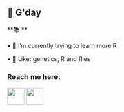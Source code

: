 
 ## 👋 G'day
 
 **📚 **

• 🌱 I’m currently trying to learn more R

• 👀 Like: genetics, R and flies 



### Reach me here:
<a href="[https://www.linkedin.com/in/colinbut/](https://www.linkedin.com/in/katie-millar-15bb56236/)"><img src="https://www.vectorlogo.zone/logos/linkedin/linkedin-icon.svg" width="40" height="40"/></a>
<a href="https://twitter.com/KatieMillar__"><img src="https://www.vectorlogo.zone/logos/twitter/twitter-icon.svg" width="40" height="40"/></a>


